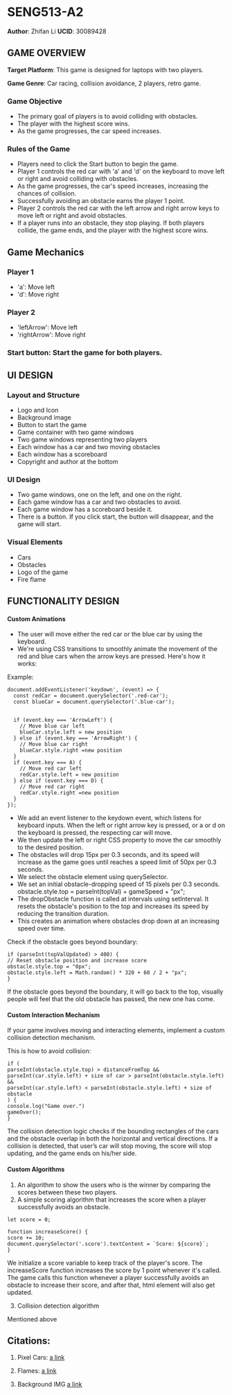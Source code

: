 # SENG513-A2
**Author**: Zhifan Li
**UCID**: 30089428

## GAME OVERVIEW

**Target Platform**: This game is designed for laptops with two players.

**Game Genre**: Car racing, collision avoidance, 2 players, retro game.

### Game Objective
- The primary goal of players is to avoid colliding with obstacles.
- The player with the highest score wins.
- As the game progresses, the car speed increases.

### Rules of the Game
- Players need to click the Start button to begin the game.
- Player 1 controls the red car with 'a' and 'd' on the keyboard to move left or right and avoid colliding with obstacles.
- As the game progresses, the car's speed increases, increasing the chances of collision.
- Successfully avoiding an obstacle earns the player 1 point.
- Player 2 controls the red car with the left arrow and right arrow keys to move left or right and avoid obstacles.
- If a player runs into an obstacle, they stop playing. If both players collide, the game ends, and the player with the highest score wins.

## Game Mechanics
### Player 1
- 'a': Move left
- 'd': Move right

### Player 2
- 'leftArrow': Move left
- 'rightArrow': Move right

### Start button: Start the game for both players.

## UI DESIGN
### Layout and Structure
- Logo and Icon
- Background image
- Button to start the game
- Game container with two game windows
- Two game windows representing two players
- Each window has a car and two moving obstacles
- Each window has a scoreboard
- Copyright and author at the bottom

### UI Design
- Two game windows, one on the left, and one on the right.
- Each game window has a car and two obstacles to avoid.
- Each game window has a scoreboard beside it.
- There is a button. If you click start, the button will disappear, and the game will start.

### Visual Elements
- Cars
- Obstacles
- Logo of the game
- Fire flame

## FUNCTIONALITY DESIGN

#### Custom Animations

- The user will move either the red car or the blue car by using the keyboard.
- We're using CSS transitions to smoothly animate the movement of the red and blue cars when the arrow keys are pressed. Here's how it works:

Example:

```
document.addEventListener('keydown', (event) => {
  const redCar = document.querySelector('.red-car');
  const blueCar = document.querySelector('.blue-car');


  if (event.key === 'ArrowLeft') {
    // Move blue car left
    blueCar.style.left = new position
  } else if (event.key === 'ArrowRight') {
    // Move blue car right
    blueCar.style.right =new position
  }
  if (event.key === A) {
    // Move red car left
    redCar.style.left = new position
  } else if (event.key === D) {
    // Move red car right
    redCar.style.right =new position
  }
});
```

- We add an event listener to the keydown event, which listens for keyboard inputs.
When the left or right arrow key is pressed, or a or d on the keyboard is pressed, the respecting car will move.
- We then update the left or right CSS property to move the car smoothly to the desired position.
- The obstacles will drop 15px per 0.3 seconds, and its speed will increase as the game goes until reaches a speed limit of 50px per 0.3 seconds.
- We select the obstacle element using querySelector.
- We set an initial obstacle-dropping speed of 15 pixels per 0.3 seconds.
obstacle.style.top = parseInt(topVal) + gameSpeed + "px";
- The dropObstacle function is called at intervals using setInterval. It resets the obstacle's position to the top and increases its speed by reducing the transition duration.
- This creates an animation where obstacles drop down at an increasing speed over time.

Check if the obstacle goes beyond boundary:

```
if (parseInt(topValUpdated) > 400) {
// Reset obstacle position and increase score
obstacle.style.top = "0px";
obstacle.style.left = Math.random() * 320 + 60 / 2 + "px";
}
```

If the obstacle goes beyond the boundary, it will go back to the top, visually people will feel that the old obstacle has passed, the new one has come.

#### Custom Interaction Mechanism

If your game involves moving and interacting elements, implement a custom collision detection mechanism.

This is how to avoid collision:
```
if (
parseInt(obstacle.style.top) > distanceFromTop &&
parseInt(car.style.left) + size of car > parseInt(obstacle.style.left) &&
parseInt(car.style.left) < parseInt(obstacle.style.left) + size of obstacle
) {
console.log("Game over.")
gameOver();
}
```

The collision detection logic checks if the bounding rectangles of the cars and the obstacle overlap in both the horizontal and vertical directions.
If a collision is detected, that user’s car will stop moving, the score will stop updating, and the game ends on his/her side.


#### Custom Algorithms
1. An algorithm to show the users who is the winner by comparing the scores between these two players.
2. A simple scoring algorithm that increases the score when a player successfully avoids an obstacle.

```
let score = 0;

function increaseScore() {
score += 10;
document.querySelector('.score').textContent = `Score: ${score}`;
}
```

We initialize a score variable to keep track of the player's score.
The increaseScore function increases the score by 1 point whenever it's called.
The game calls this function whenever a player successfully avoids an obstacle to increase their score, and after that, html element will also get updated.

3. Collision detection algorithm

Mentioned above

## Citations:

1. Pixel Cars:
[a link](https://www.shutterstock.com/search/pixel-car?c3apidt=71700000096003867&cr=bc&gclid=b8c4dc0d53ed13d4317ab93bbdaf5a33&gclsrc=3p.ds&kw=%2Fsearch%2F&msclkid=b8c4dc0d53ed13d4317ab93bbdaf5a33&pl=PPC_BNG_CA_DSA-&utm_campaign=CO%3DCA_LG%3DEN_BU%3DIMG_AD%3DDSA_TS%3Dlggeneric_RG%3DAMER_AB%3DACQ_CH%3DSEM_OG%3DCONV_PB%3DMicrosoft-Ads&utm_content=FF%3DDSA-Search_AU%3DSite+Visitors&utm_medium=cpc&utm_source=bing&utm_term=%2Fsearch%2F)

2. Flames:
[a link](https://en.m.wikipedia.org/wiki/File:BurningFlame0.gif)

3. Background IMG
[a link](https://www.bing.com/images/search?view=detailV2&ccid=SnZBqTe6&id=76CD9EAB1988EE83D7CBBBE5748D13688749861A&thid=OIP.SnZBqTe6Fm0C-I8I11YxGwHaFR&mediaurl=https%3A%2F%2Fas2.ftcdn.net%2Fv2%2Fjpg%2F01%2F88%2F64%2F39%2F1000_F_188643968_bYWz2vgc620BzFfSatekSonZTJ9BMJho.jpg&cdnurl=https%3A%2F%2Fth.bing.com%2Fth%2Fid%2FR.4a7641a937ba166d02f88f08d756311b%3Frik%3DGoZJh2gTjXTluw%26pid%3DImgRaw%26r%3D0&exph=713&expw=1000&q=car+racing+game+background+high+resolution&simid=607991409186132854&form=IRPRST&ck=7E4F4CC5C68C8177FD226EB3FB860668&selectedindex=21&ajaxhist=0&ajaxserp=0&pivotparams=insightsToken%3Dccid_foursJBJ*cp_30B099A04662712DDC10CE8B89731CDC*mid_2BEECBB831199ABE45492C2D85CBEAC6B487FA71*simid_608015649973605403*thid_OIP.foursJBJAjQWnd0c51EESwHaFH&vt=0&sim=11&iss=VSI&ajaxhist=0&ajaxserp=0)